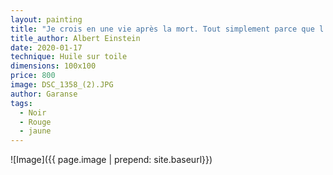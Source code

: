 ```yaml
---
layout: painting
title: "Je crois en une vie après la mort. Tout simplement parce que l'énergie ne peut pas mourir ; elle circule, se transforme et ne s'arrête jamais."
title_author: Albert Einstein
date: 2020-01-17
technique: Huile sur toile
dimensions: 100x100
price: 800
image: DSC_1358_(2).JPG
author: Garanse
tags:
  - Noir
  - Rouge
  - jaune
---
```

![Image]({{ page.image | prepend: site.baseurl}})
